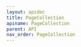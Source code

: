 ```yaml
---
layout: apidoc
title: PageCollection
apiname: PageCollection
parent: API
nav_order: PageCollection
---
```

